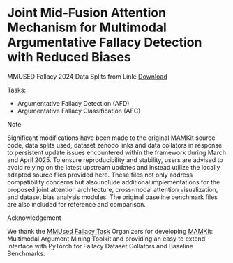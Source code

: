 # Joint Mid-Fusion Attention Mechanism for Multimodal Argumentative Fallacy Detection with Reduced Biases

MMUSED Fallacy 2024 Data Splits from Link: [Download](https://drive.google.com/drive/folders/1uY35jfiKZnsCAvJppCe7NMJnIssjWG2k?usp=sharing)


Tasks: 
- Argumentative Fallacy Detection (AFD)
- Argumentative Fallacy Classification (AFC)


Note: 

Significant modifications have been made to the original MAMKit source code, data splits used, dataset zenodo links and data collators in response to persistent update issues encountered within the framework during March and April 2025. To ensure reproducibility and stability, users are advised to avoid relying on the latest upstream updates and instead utilize the locally adapted source files provided here. These files not only address compatibility concerns but also include additional implementations for the proposed joint attention architecture, cross-modal attention visualization, and dataset bias analysis modules. The original baseline benchmark files are also included for reference and comparison.

Acknowledgement

We thank the [MMUsed Fallacy Task](https://nlp-unibo.github.io/mm-argfallacy/2025/) Organizers for developing [MAMKit](https://nlp-unibo.github.io/mamkit/): Multimodal Argument Mining Toolkit and providing an easy to extend interface with PyTorch for Fallacy Dataset Collators and Baseline Benchmarks.
